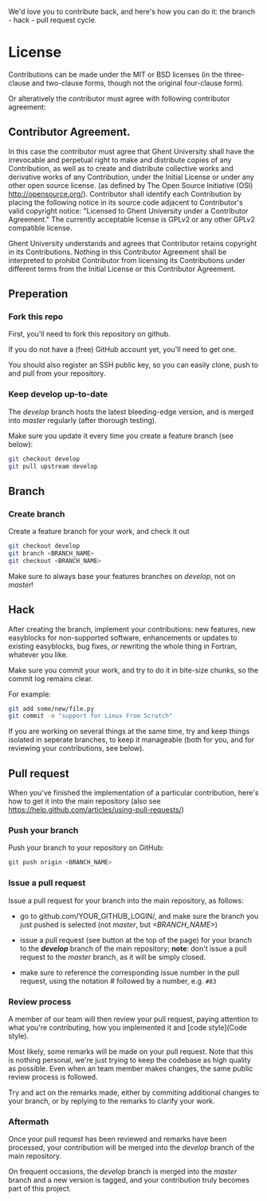 We'd love you to contribute back, and here's how you can do it: the branch - hack - pull request cycle.

# License
Contributions can be made under the MIT or
BSD licenses (in the three-clause and two-clause forms, though not the original four-clause form).

Or alteratively the contributor must agree with following contributor agreement:

## Contributor Agreement.
In this case the contributor must agree that Ghent University shall have the irrevocable and perpetual right to make and
distribute copies of any Contribution, as well as to create and distribute collective works and derivative works of
any Contribution, under the Initial License or under any other open source license.
(as defined by The Open Source Initiative (OSI) http://opensource.org/).
Contributor shall identify each Contribution by placing the following notice in its source code adjacent to
Contributor's valid copyright notice: "Licensed to Ghent University under a Contributor Agreement."
The currently acceptable license is GPLv2 or any other GPLv2 compatible license.

Ghent University understands and agrees that Contributor retains copyright in its Contributions.
Nothing in this Contributor Agreement shall be interpreted to prohibit Contributor from licensing its Contributions
under different terms from the Initial License or this Contributor Agreement.


## Preperation

### Fork this repo

First, you'll need to fork this repository on github.

If you do not have a (free) GitHub account yet, you'll need to get one.

You should also register an SSH public key, so you can easily clone, push to and pull from your repository.


### Keep develop up-to-date

The _develop_ branch hosts the latest bleeding-edge version, and is merged into _master_ regularly (after thorough testing).

Make sure you update it every time you create a feature branch (see below):

```bash
git checkout develop
git pull upstream develop
```

## Branch

### Create branch

Create a feature branch for your work, and check it out

```bash
git checkout develop
git branch <BRANCH_NAME>
git checkout <BRANCH_NAME>
```

Make sure to always base your features branches on _develop_, not on _master_!

## Hack

After creating the branch, implement your contributions: new features, new easyblocks for non-supported software, enhancements or updates to existing easyblocks, bug fixes, or rewriting the whole thing in Fortran, whatever you like.

Make sure you commit your work, and try to do it in bite-size chunks, so the commit log remains clear.

For example:

```bash
git add some/new/file.py
git commit -m "support for Linux From Scratch"
```

If you are working on several things at the same time, try and keep things isolated in seperate branches, to keep it manageable (both for you, and for reviewing your contributions, see below).



## Pull request

When you've finished the implementation of a particular contribution, here's how to get it into the main repository (also see https://help.github.com/articles/using-pull-requests/)

### Push your branch

Push your branch to your repository on GitHub:

 ```bash
 git push origin <BRANCH_NAME>
 ```


### Issue a pull request

Issue a pull request for your branch into the main repository, as follows:

 * go to github.com/YOUR\_GITHUB\_LOGIN/<reponame>, and make sure the branch you just pushed is selected (not _master_, but _<BRANCH_NAME>_)

  * issue a pull request (see button at the top of the page) for your branch to the **_develop_** branch of the main repository; **note**: don't issue a pull request to the _master_ branch, as it will be simply closed.

   * make sure to reference the corresponding issue number in the pull request, using the notation # followed by a number, e.g. `#83`

### Review process

A member of our team will then review your pull request, paying attention to what you're contributing, how you implemented it and [code style](Code style).

Most likely, some remarks will be made on your pull request. Note that this is nothing personal, we're just trying to keep the codebase as high quality as possible. Even when an team member makes changes, the same public review process is followed.

Try and act on the remarks made, either by commiting additional changes to your branch, or by replying to the remarks to clarify your work.


### Aftermath

Once your pull request has been reviewed and remarks have been processed, your contribution will be merged into the _develop_ branch of the main repository.

On frequent occasions, the _develop_ branch is merged into the _master_ branch and a new version is tagged, and your contribution truly becomes part of this project.
